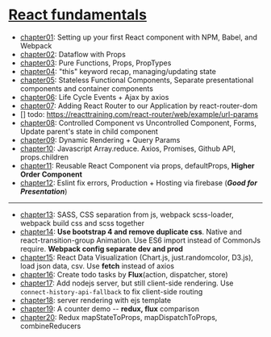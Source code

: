 # [React fundamentals](https://github.com/ReactTraining)

* [chapter01](https://github.com/wghglory/react-fundamental/tree/master/chapter01): Setting up your first React component with NPM, Babel, and Webpack
* [chapter02](https://github.com/wghglory/react-fundamental/tree/master/chapter02): Dataflow with Props
* [chapter03](https://github.com/wghglory/react-fundamental/tree/master/chapter03): Pure Functions, Props, PropTypes
* [chapter04](https://github.com/wghglory/react-fundamental/tree/master/chapter04): "this" keyword recap, managing/updating state
* [chapter05](https://github.com/wghglory/react-fundamental/tree/master/chapter05): Stateless Functional Components, Separate presentational components and container components
* [chapter06](https://github.com/wghglory/react-fundamental/tree/master/chapter06): Life Cycle Events + Ajax by axios
* [chapter07](https://github.com/wghglory/react-fundamental/tree/master/chapter07): Adding React Router to our Application by react-router-dom
* [] todo: https://reacttraining.com/react-router/web/example/url-params
* [chapter08](https://github.com/wghglory/react-fundamental/tree/master/chapter08): Controlled Component vs Uncontrolled Component, Forms, Update parent's state in child component
* [chapter09](https://github.com/wghglory/react-fundamental/tree/master/chapter09): Dynamic Rendering + Query Params
* [chapter10](https://github.com/wghglory/react-fundamental/tree/master/chapter10): Javascript Array.reduce. Axios, Promises, Github API, props.children
* [chapter11](https://github.com/wghglory/react-fundamental/tree/master/chapter11): Reusable React Component via props, defaultProps, **Higher Order Component**
* [chapter12](https://github.com/wghglory/react-fundamental/tree/master/chapter12): Eslint fix errors, Production + Hosting via firebase (_**Good for Presentation**_)

---

* [chapter13](https://github.com/wghglory/react-fundamental/tree/master/chapter13): SASS, CSS separation from js, webpack scss-loader, webpack build css and scss together
* [chapter14](https://github.com/wghglory/react-fundamental/tree/master/chapter14): **Use bootstrap 4 and remove duplicate css**. Native and react-transition-group Animation. Use ES6 import instead of CommonJs require. **Webpack config separate dev and prod**
* [chapter15](https://github.com/wghglory/react-fundamental/tree/master/chapter15): React Data Visualization (Chart.js, just.randomcolor, D3.js), load json data, csv. Use **fetch** instead of axios
* [chapter16](https://github.com/wghglory/react-fundamental/tree/master/chapter16): Create todo tasks by **Flux**(action, dispatcher, store)
* [chapter17](https://github.com/wghglory/react-fundamental/tree/master/chapter17): Add nodejs server, but still client-side rendering. Use `connect-history-api-fallback` to fix client-side routing
* [chapter18](https://github.com/wghglory/react-fundamental/tree/master/chapter18): server rendering with ejs template
* [chapter19](https://github.com/wghglory/react-fundamental/tree/master/chapter19): A counter demo -- **redux, flux** comparison
* [chapter20](https://github.com/wghglory/react-fundamental/tree/master/chapter20): Redux mapStateToProps, mapDispatchToProps, combineReducers